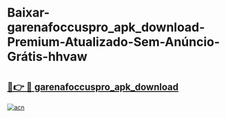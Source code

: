 # Baixar-garenafoccuspro_apk_download-Premium-Atualizado-Sem-Anúncio-Grátis-hhvaw

# <h2><a href="https://yy9ewf.esa.edu.pl?src=garenafoccuspro_apk_download&ref=hhvaw">🔗👉 🔴 garenafoccuspro_apk_download</a></h2>

[![acn](https://github.com/user-attachments/assets/0f9c940e-d8b0-45ae-aac7-cd30a18b3e1c)](https://yy9ewf.esa.edu.pl?src=garenafoccuspro_apk_download&ref=hhvaw)

